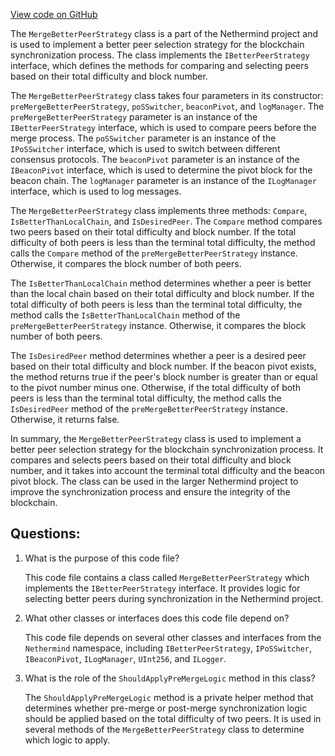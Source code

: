 [View code on GitHub](https://github.com/NethermindEth/nethermind/src/Nethermind/Nethermind.Merge.Plugin/MergeBetterPeerStrategy.cs)

The `MergeBetterPeerStrategy` class is a part of the Nethermind project and is used to implement a better peer selection strategy for the blockchain synchronization process. The class implements the `IBetterPeerStrategy` interface, which defines the methods for comparing and selecting peers based on their total difficulty and block number.

The `MergeBetterPeerStrategy` class takes four parameters in its constructor: `preMergeBetterPeerStrategy`, `poSSwitcher`, `beaconPivot`, and `logManager`. The `preMergeBetterPeerStrategy` parameter is an instance of the `IBetterPeerStrategy` interface, which is used to compare peers before the merge process. The `poSSwitcher` parameter is an instance of the `IPoSSwitcher` interface, which is used to switch between different consensus protocols. The `beaconPivot` parameter is an instance of the `IBeaconPivot` interface, which is used to determine the pivot block for the beacon chain. The `logManager` parameter is an instance of the `ILogManager` interface, which is used to log messages.

The `MergeBetterPeerStrategy` class implements three methods: `Compare`, `IsBetterThanLocalChain`, and `IsDesiredPeer`. The `Compare` method compares two peers based on their total difficulty and block number. If the total difficulty of both peers is less than the terminal total difficulty, the method calls the `Compare` method of the `preMergeBetterPeerStrategy` instance. Otherwise, it compares the block number of both peers.

The `IsBetterThanLocalChain` method determines whether a peer is better than the local chain based on their total difficulty and block number. If the total difficulty of both peers is less than the terminal total difficulty, the method calls the `IsBetterThanLocalChain` method of the `preMergeBetterPeerStrategy` instance. Otherwise, it compares the block number of both peers.

The `IsDesiredPeer` method determines whether a peer is a desired peer based on their total difficulty and block number. If the beacon pivot exists, the method returns true if the peer's block number is greater than or equal to the pivot number minus one. Otherwise, if the total difficulty of both peers is less than the terminal total difficulty, the method calls the `IsDesiredPeer` method of the `preMergeBetterPeerStrategy` instance. Otherwise, it returns false.

In summary, the `MergeBetterPeerStrategy` class is used to implement a better peer selection strategy for the blockchain synchronization process. It compares and selects peers based on their total difficulty and block number, and it takes into account the terminal total difficulty and the beacon pivot block. The class can be used in the larger Nethermind project to improve the synchronization process and ensure the integrity of the blockchain.
## Questions: 
 1. What is the purpose of this code file?
    
    This code file contains a class called `MergeBetterPeerStrategy` which implements the `IBetterPeerStrategy` interface. It provides logic for selecting better peers during synchronization in the Nethermind project.

2. What other classes or interfaces does this code file depend on?
    
    This code file depends on several other classes and interfaces from the `Nethermind` namespace, including `IBetterPeerStrategy`, `IPoSSwitcher`, `IBeaconPivot`, `ILogManager`, `UInt256`, and `ILogger`.

3. What is the role of the `ShouldApplyPreMergeLogic` method in this class?
    
    The `ShouldApplyPreMergeLogic` method is a private helper method that determines whether pre-merge or post-merge synchronization logic should be applied based on the total difficulty of two peers. It is used in several methods of the `MergeBetterPeerStrategy` class to determine which logic to apply.